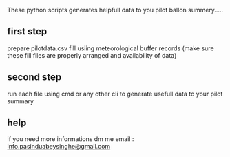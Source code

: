 These python scripts generates helpfull data to you pilot ballon summery.....

first step
-------------------
prepare pilotdata.csv fill usiing meteorological buffer records
(make sure these fill files are properly arranged and availability of data)

second step
-------------------
run each file using cmd or any other cli to generate usefull data to your pilot summary


help
-------------------
if you need more informations dm me
email : info.pasinduabeysinghe@gmail.com
